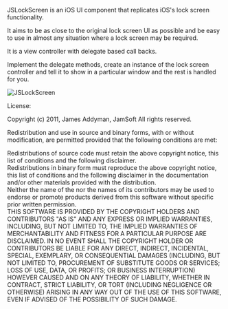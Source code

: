 JSLockScreen is an iOS UI component that replicates iOS's lock screen functionality.

It aims to be as close to the original lock screen UI as possible and be easy to use in almost any situation where a lock screen may be required.

It is a view controller with delegate based call backs.

Implement the delegate methods, create an instance of the lock screen controller and tell it to show in a particular window and the rest is handled for you.

<img src="http://cl.ly/16191h3j0G1f121Z2X0I/Screen_shot_2011-04-13_at_01.02.36.png" alt="JSLockScreen"/>

License:

Copyright (c) 2011, James Addyman, JamSoft
All rights reserved.

Redistribution and use in source and binary forms, with or without modification, are permitted provided that the following conditions are met:  

Redistributions of source code must retain the above copyright notice, this list of conditions and the following disclaimer.  
Redistributions in binary form must reproduce the above copyright notice, this list of conditions and the following disclaimer in the documentation and/or other materials provided with the distribution.  
Neither the name of the <ORGANIZATION> nor the names of its contributors may be used to endorse or promote products derived from this software without specific prior written permission.  
THIS SOFTWARE IS PROVIDED BY THE COPYRIGHT HOLDERS AND CONTRIBUTORS "AS IS" AND ANY EXPRESS OR IMPLIED WARRANTIES, INCLUDING, BUT NOT LIMITED TO, THE IMPLIED WARRANTIES OF MERCHANTABILITY AND FITNESS FOR A PARTICULAR PURPOSE ARE DISCLAIMED. IN NO EVENT SHALL THE COPYRIGHT HOLDER OR CONTRIBUTORS BE LIABLE FOR ANY DIRECT, INDIRECT, INCIDENTAL, SPECIAL, EXEMPLARY, OR CONSEQUENTIAL DAMAGES (INCLUDING, BUT NOT LIMITED TO, PROCUREMENT OF SUBSTITUTE GOODS OR SERVICES; LOSS OF USE, DATA, OR PROFITS; OR BUSINESS INTERRUPTION) HOWEVER CAUSED AND ON ANY THEORY OF LIABILITY, WHETHER IN CONTRACT, STRICT LIABILITY, OR TORT (INCLUDING NEGLIGENCE OR OTHERWISE) ARISING IN ANY WAY OUT OF THE USE OF THIS SOFTWARE, EVEN IF ADVISED OF THE POSSIBILITY OF SUCH DAMAGE.  

